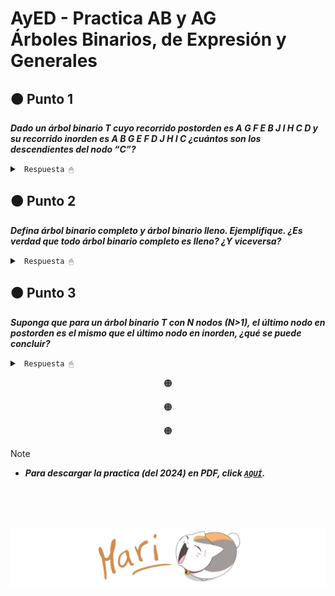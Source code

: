 # AyED - Practica AB y AG <br> Árboles Binarios, de Expresión y Generales

## 🟠 Punto 1
***Dado un árbol binario T cuyo recorrido postorden es A G F E B J I H C D y su recorrido inorden es A B G E F D J H I C ¿cuántos son los descendientes del nodo “C”?***

<details><summary> <code> Respuesta 🖱 </code></summary><br>

El nodo C tiene 3 descendientes --> D es la raiz. C pertenece al subarbol derecho [SD = J I H C], y por lo visto en el recorrido PostOrden, C es la raiz del subarbol derecho por lo cual J, H, C son descendientes.

</details>

## 🟠 Punto 2

***Defina árbol binario completo y árbol binario lleno. Ejemplifique. ¿Es verdad que todo árbol binario completo es lleno? ¿Y viceversa?***

<details><summary> <code> Respuesta 🖱 </code></summary><br>

* ARBOL BINARIO LLENO: dado un arbol binario **T** de altura **h**, diremos que **T** es lleno si cada nodo interno tiene grado 2 y todas las hojas están en el mismo nivel. 

* ARBOL BINARIO COMPLETO: dado un arbol binario **T** de altura **h**, diremos que **T** es completo si es lleno de altura **h-1** y el nivel **h** se completa de izquierda a derecha.

No todo arbol binario completo es un arbol lleno, pues un arbol completo puede no tener todas las hojas al mismo nivel, pero todos los arboles binarios llenos son completos, especificamente con todo el nivel h completo. 

</details>

## 🟠 Punto 3

***Suponga que para un árbol binario T con N nodos (N>1), el último nodo en postorden es el mismo que el último nodo en inorden, ¿qué se puede concluir?***

<details><summary> <code> Respuesta 🖱 </code></summary><br>

Se puede concluir que el subárbol derecho de T es vacío puesto que se cumple

~~~
PostOrden   --> ......................... R

InOrden     --> (..SubIzq..) R (..SubDer..)
~~~

Como en PostOrden el último nodo SIEMPRE es la raiz, para que se cumpla el enunciado, el árbol no debería tener subarbol derecho.

</details>


<p align=center>🟠</p>
<p align=center>🟠</p>
<p align=center>🟠</p>

>[!NOTE]
>
> * ***Para descargar la practica (del 2024) en PDF, click [<code>AQUÍ</code>](https://drive.google.com/file/d/1Z1ls6fbvRF_Txi7E3y9l3MBjc74iTLvF/view?usp=sharing).***


<br>
<br>
<br>


<p><img align="center" src="https://github.com/Marimari2342/Marimari2342/blob/main/firmagith.png" alt="marigit"/></p>

